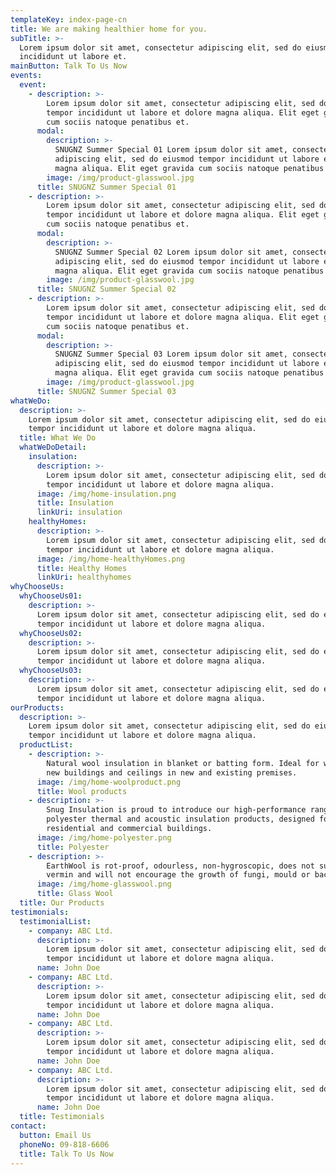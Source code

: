 ```yaml
---
templateKey: index-page-cn
title: We are making healthier home for you.
subTitle: >-
  Lorem ipsum dolor sit amet, consectetur adipiscing elit, sed do eiusmod tempor
  incididunt ut labore et.
mainButton: Talk To Us Now
events:
  event:
    - description: >-
        Lorem ipsum dolor sit amet, consectetur adipiscing elit, sed do eiusmod
        tempor incididunt ut labore et dolore magna aliqua. Elit eget gravida
        cum sociis natoque penatibus et.
      modal:
        description: >-
          SNUGNZ Summer Special 01 Lorem ipsum dolor sit amet, consectetur
          adipiscing elit, sed do eiusmod tempor incididunt ut labore et dolore
          magna aliqua. Elit eget gravida cum sociis natoque penatibus et.
        image: /img/product-glasswool.jpg
      title: SNUGNZ Summer Special 01
    - description: >-
        Lorem ipsum dolor sit amet, consectetur adipiscing elit, sed do eiusmod
        tempor incididunt ut labore et dolore magna aliqua. Elit eget gravida
        cum sociis natoque penatibus et.
      modal:
        description: >-
          SNUGNZ Summer Special 02 Lorem ipsum dolor sit amet, consectetur
          adipiscing elit, sed do eiusmod tempor incididunt ut labore et dolore
          magna aliqua. Elit eget gravida cum sociis natoque penatibus et.
        image: /img/product-glasswool.jpg
      title: SNUGNZ Summer Special 02
    - description: >-
        Lorem ipsum dolor sit amet, consectetur adipiscing elit, sed do eiusmod
        tempor incididunt ut labore et dolore magna aliqua. Elit eget gravida
        cum sociis natoque penatibus et.
      modal:
        description: >-
          SNUGNZ Summer Special 03 Lorem ipsum dolor sit amet, consectetur
          adipiscing elit, sed do eiusmod tempor incididunt ut labore et dolore
          magna aliqua. Elit eget gravida cum sociis natoque penatibus et.
        image: /img/product-glasswool.jpg
      title: SNUGNZ Summer Special 03
whatWeDo:
  description: >-
    Lorem ipsum dolor sit amet, consectetur adipiscing elit, sed do eiusmod
    tempor incididunt ut labore et dolore magna aliqua.
  title: What We Do
  whatWeDoDetail:
    insulation:
      description: >-
        Lorem ipsum dolor sit amet, consectetur adipiscing elit, sed do eiusmod
        tempor incididunt ut labore et dolore magna aliqua.
      image: /img/home-insulation.png
      title: Insulation
      linkUri: insulation
    healthyHomes:
      description: >-
        Lorem ipsum dolor sit amet, consectetur adipiscing elit, sed do eiusmod
        tempor incididunt ut labore et dolore magna aliqua.
      image: /img/home-healthyHomes.png
      title: Healthy Homes
      linkUri: healthyhomes
whyChooseUs:
  whyChooseUs01:
    description: >-
      Lorem ipsum dolor sit amet, consectetur adipiscing elit, sed do eiusmod
      tempor incididunt ut labore et dolore magna aliqua.
  whyChooseUs02:
    description: >-
      Lorem ipsum dolor sit amet, consectetur adipiscing elit, sed do eiusmod
      tempor incididunt ut labore et dolore magna aliqua.
  whyChooseUs03:
    description: >-
      Lorem ipsum dolor sit amet, consectetur adipiscing elit, sed do eiusmod
      tempor incididunt ut labore et dolore magna aliqua.
ourProducts:
  description: >-
    Lorem ipsum dolor sit amet, consectetur adipiscing elit, sed do eiusmod
    tempor incididunt ut labore et dolore magna aliqua.
  productList:
    - description: >-
        Natural wool insulation in blanket or batting form. Ideal for walls of
        new buildings and ceilings in new and existing premises.
      image: /img/home-woolproduct.png
      title: Wool products
    - description: >-
        Snug Insulation is proud to introduce our high-performance range of 100%
        polyester thermal and acoustic insulation products, designed for the
        residential and commercial buildings.
      image: /img/home-polyester.png
      title: Polyester
    - description: >-
        EarthWool is rot-proof, odourless, non-hygroscopic, does not sustain
        vermin and will not encourage the growth of fungi, mould or bacteria.
      image: /img/home-glasswool.png
      title: Glass Wool
  title: Our Products
testimonials:
  testimonialList:
    - company: ABC Ltd.
      description: >-
        Lorem ipsum dolor sit amet, consectetur adipiscing elit, sed do eiusmod
        tempor incididunt ut labore et dolore magna aliqua.
      name: John Doe
    - company: ABC Ltd.
      description: >-
        Lorem ipsum dolor sit amet, consectetur adipiscing elit, sed do eiusmod
        tempor incididunt ut labore et dolore magna aliqua.
      name: John Doe
    - company: ABC Ltd.
      description: >-
        Lorem ipsum dolor sit amet, consectetur adipiscing elit, sed do eiusmod
        tempor incididunt ut labore et dolore magna aliqua.
      name: John Doe
    - company: ABC Ltd.
      description: >-
        Lorem ipsum dolor sit amet, consectetur adipiscing elit, sed do eiusmod
        tempor incididunt ut labore et dolore magna aliqua.
      name: John Doe
  title: Testimonials
contact:
  button: Email Us
  phoneNo: 09-818-6606
  title: Talk To Us Now
---
```


